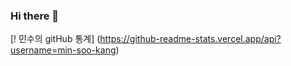### Hi there 👋

[! 민수의 gitHub 통계] (https://github-readme-stats.vercel.app/api?username=min-soo-kang)
